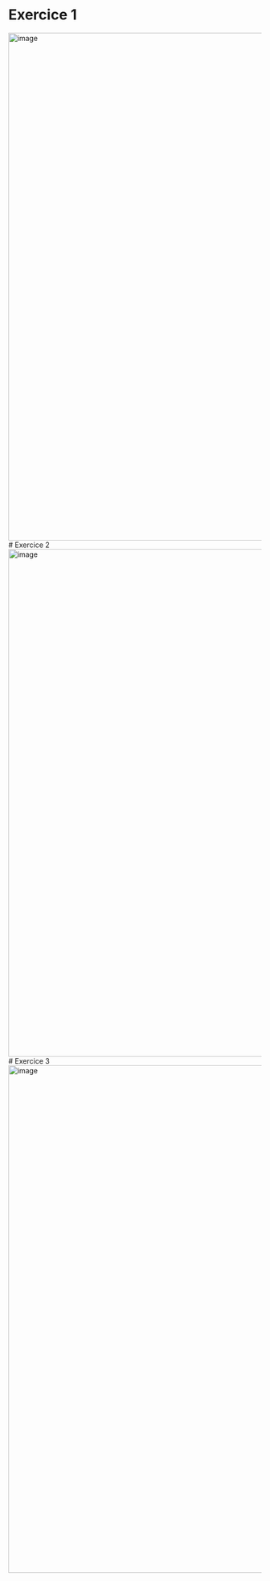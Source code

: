 # Exercice 1
<img width="1920" height="1008" alt="image" src="https://github.com/user-attachments/assets/0df62377-e138-4144-ab37-b5b19ca0448f" />
# Exercice 2
<img width="1920" height="1008" alt="image" src="https://github.com/user-attachments/assets/555ec814-d0ce-4311-8d9f-7859d5446e43" />
# Exercice 3
<img width="1920" height="1008" alt="image" src="https://github.com/user-attachments/assets/8a3e7253-25ce-4f43-b8f1-d6e09c2201e2" />


